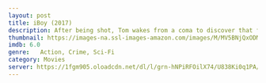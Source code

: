 ```yaml
---
layout: post
title: iBoy (2017)
description: After being shot, Tom wakes from a coma to discover that fragments of his smart phone have been embedded in his head, and worse, that returning to normal teenage life is impossible because he has developed a strange set of superpowers.
thumbnail: https://images-na.ssl-images-amazon.com/images/M/MV5BNjQxODM2MDAyM15BMl5BanBnXkFtZTgwODc4MTE0MTI@._V1_QL50_SY1000_CR0,0,674,1000_AL_.jpg
imdb: 6.0
genre:   Action, Crime, Sci-Fi
category: Movies
server: https://1fgm905.oloadcdn.net/dl/l/grn-hNPiRFOilX74/U838Ki0q1PA/movie_78560.mp4?mime=true
---
```

